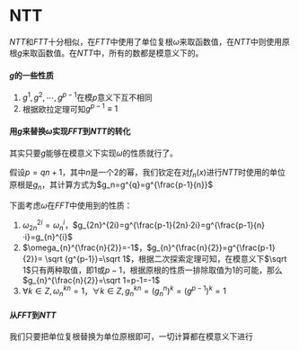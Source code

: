# NTT

$NTT$和$FTT$十分相似，在$FTT$中使用了单位复根$\omega$来取函数值，在$NTT$中则使用原根$g$来取函数值。在$NTT$中，所有的数都是模意义下的。

#### $g$​的一些性质

1. $g^1,g^2,\cdots,g^{p-1}$在模$p$意义下互不相同
2. 根据欧拉定理可知$g^{p-1} \equiv 1$

#### 用$g$来替换$\omega$实现$FFT$到$NTT$的转化

其实只要$g$能够在模意义下实现$\omega$的性质就行了。

假设$p=qn+1$​​，其中$n$​​是一个$2$​​的幂，我们钦定在对$f_n(x)$进行$NTT$​​时使用的单位原根是$g_n$，其计算方式为$g_n=g^{q}=g^{\frac{p-1}{n}}$

下面考虑$\omega$在$FFT$中使用到的性质：

1. $\omega_{2n}^{2i}=\omega_{n}^{i}$，$g_{2n}^{2i}=g^{\frac{p-1}{2n}·2i}=g^{\frac{p-1}{n}·i}=g_{n}^{i}$
2. $\omega_{n}^{\frac{n}{2}}=-1$​，$g_{n}^{\frac{n}{2}}=g^{\frac{p-1}{2}}= \sqrt {g^{p-1}}=\sqrt 1$，根据二次探索定理可知，在模意义下$\sqrt 1$只有两种取值，即$1$或$p-1$，根据原根的性质一排除取值为$1$的可能，那么$g_{n}^{\frac{n}{2}}=\sqrt 1=p-1=-1$
3. $\forall k \in Z,\omega_{n}^{kn}=1$，$\forall k \in Z,g_{n}^{kn}=(g_{n}^{n})^k=(g^{p-1})^k=1$​

#### 从$FFT$到$NTT$

我们只要把单位复根替换为单位原根即可，一切计算都在模意义下进行